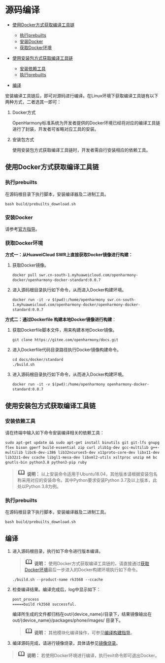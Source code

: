 # 源码编译<a name="ZH-CN_TOPIC_0000001188207862"></a>

-   [使用Docker方式获取编译工具链](#section181431248132513)
    -   [执行prebuilts](#section111934551605)
    -   [安装Docker](#section1466184743915)
    -   [获取Docker环境](#section615912103552)

-   [使用安装包方式获取编译工具链](#section65647482593)
    -   [安装依赖工具](#section83441888010)
    -   [执行prebuilts](#section6389714142011)

-   [编译](#section92391739152318)

安装编译工具链后，即可对源码进行编译。在Linux环境下获取编译工具链有以下两种方式，二者选其一即可：

1.  Docker方式

    OpenHarmony标准系统为开发者提供的Docker环境已经将对应的编译工具链进行了封装，开发者可省略对应工具的安装。

2.  安装包方式

    使用安装包方式获取编译工具链时，开发者需自行安装相应的依赖工具。


## 使用Docker方式获取编译工具链<a name="section181431248132513"></a>

### 执行prebuilts<a name="section111934551605"></a>

在源码根目录下执行脚本，安装编译器及二进制工具。

```
bash build/prebuilts_download.sh
```

### 安装Docker<a name="section1466184743915"></a>

请参考[官方指导](https://docs.docker.com/engine/install/)。

### 获取Docker环境<a name="section615912103552"></a>

**方式一：从HuaweiCloud SWR上直接获取Docker镜像进行构建：**

1.  获取Docker镜像。

    ```
    docker pull swr.cn-south-1.myhuaweicloud.com/openharmony-docker/openharmony-docker-standard:0.0.7
    ```

2.  进入源码根目录执行如下命令，从而进入Docker构建环境。

    ```
    docker run -it -v $(pwd):/home/openharmony swr.cn-south-1.myhuaweicloud.com/openharmony-docker/openharmony-docker-standard:0.0.7
    ```


**方式二：通过Dockerfile 构建本地Docker镜像进行构建**：

1.  获取Dockerfile脚本文件，用来构建本地Docker镜像。

    ```
    git clone https://gitee.com/openharmony/docs.git
    ```

2.  进入Dockerfile代码目录路径执行Docker镜像构建命令。

    ```
    cd docs/docker/standard
    ./build.sh
    ```

3.  进入源码根目录执行如下命令，从而进入Docker构建环境。

    ```
    docker run -it -v $(pwd):/home/openharmony openharmony-docker-standard:0.0.7
    ```


## 使用安装包方式获取编译工具链<a name="section65647482593"></a>

### 安装依赖工具<a name="section83441888010"></a>

请在终端中输入如下命令安装编译相关的依赖工具：

```
sudo apt-get update && sudo apt-get install binutils git git-lfs gnupg flex bison gperf build-essential zip curl zlib1g-dev gcc-multilib g++-multilib libc6-dev-i386 lib32ncurses5-dev x11proto-core-dev libx11-dev lib32z1-dev ccache libgl1-mesa-dev libxml2-utils xsltproc unzip m4 bc gnutls-bin python3.8 python3-pip ruby
```

>![](../public_sys-resources/icon-note.gif) **说明：** 
>以上安装命令适用于Ubuntu18.04，其他版本请根据安装包名称采用对应的安装命令。其中Python要求安装Python 3.7及以上版本，此处以Python 3.8为例。

### 执行prebuilts<a name="section6389714142011"></a>

在源码根目录下执行脚本，安装编译器及二进制工具。

```
bash build/prebuilts_download.sh
```

## 编译<a name="section92391739152318"></a>

1.  进入源码根目录，执行如下命令进行版本编译。

    >![](../public_sys-resources/icon-note.gif) **说明：** 
    >使用Docker方式获取编译工具链的，请直接通过[获取Docker环境](#section615912103552)最后一步进入的Docker构建环境执行如下命令。

    ```
    ./build.sh --product-name rk3568 --ccache
    ```

2.  检查编译结果。编译完成后，log中显示如下：

    ```
    post_process
    =====build rk3568 successful.
    ```

    编译所生成的文件都归档在out/\{device\_name\}/目录下，结果镜像输出在out/\{device\_name\}/packages/phone/images/ 目录下。

    >![](../public_sys-resources/icon-note.gif) **说明：** 
    >其他模块化编译操作，可参见[编译构建指导](../subsystems/subsys-build-standard-large.md)。

3.  编译源码完成，请进行镜像烧录，具体请参见[镜像烧录](quickstart-standard-running-hi3516-burn.md)。

>![](../public_sys-resources/icon-note.gif) **说明：** 
>若使用Docker环境进行编译，执行exit命令即可退出Docker。

